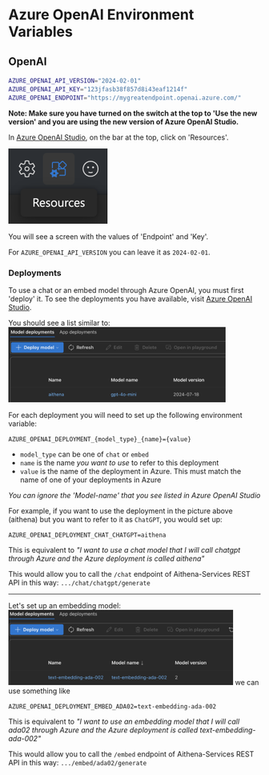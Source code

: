 # Azure OpenAI Environment Variables
## OpenAI
```bash
AZURE_OPENAI_API_VERSION="2024-02-01"
AZURE_OPENAI_API_KEY="123jfasb38f857d8i43eaf1214f"
AZURE_OPENAI_ENDPOINT="https://mygreatendpoint.openai.azure.com/"
```
**Note: Make sure you have turned on the switch at the top to 'Use the new version' and you are using the new version of Azure OpenAI Studio.**

In [Azure OpenAI Studio](https://oai.azure.com), on the bar at the top, click on 'Resources'.

<img src="resources/logo.png" height="150px">

You will see a screen with the values of 'Endpoint' and 'Key'.

For `AZURE_OPENAI_API_VERSION` you can leave it as `2024-02-01`.

### Deployments

To use a chat or an embed model through Azure OpenAI, you must first 'deploy' it.
To see the deployments you have available, visit [Azure OpenAI Studio](https://oai.azure.com/resource/deployments).

You should see a list similar to:
<img src="resources/deployments.png" height="150px">

For each deployment you will need to set up the following environment variable:
```
AZURE_OPENAI_DEPLOYMENT_{model_type}_{name}={value}
```
* `model_type` can be one of `chat` or `embed`
* `name` is the name *you want to use* to refer to this deployment
* `value` is the name of the deployment in Azure. This must match the name of one of your deployments in Azure

*You can ignore the 'Model-name' that you see listed in Azure OpenAI Studio*

For example, if you want to use the deployment in the picture above (aithena) but you want to refer to it as `ChatGPT`, you would set up:
```
AZURE_OPENAI_DEPLOYMENT_CHAT_CHATGPT=aithena
```
This is equivalent to *"I want to use a chat model that I will call chatgpt through Azure and the Azure deployment is called aithena"*

This would allow you to call the `/chat` endpoint of Aithena-Services REST API in this way:
`.../chat/chatgpt/generate`

---
Let's set up an embedding model:
<img src="docs/resources/embed.png" height="150px">
we can use something like
```
AZURE_OPENAI_DEPLOYMENT_EMBED_ADA02=text-embedding-ada-002
```
This is equivalent to *"I want to use an embedding model that I will call ada02 through Azure and the Azure deployment is called text-embedding-ada-002"*

This would allow you to call the `/embed` endpoint of Aithena-Services REST API in this way:
`.../embed/ada02/generate`